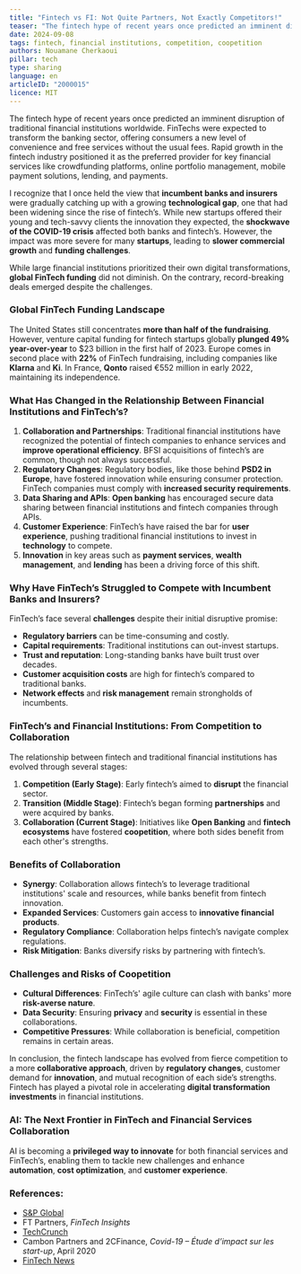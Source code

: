 ```yaml
---
title: "Fintech vs FI: Not Quite Partners, Not Exactly Competitors!"
teaser: "The fintech hype of recent years once predicted an imminent disruption of traditional financial institutions worldwide. FinTechs were expected to transform the banking sector, offering consumers a new level of convenience and free services without the usual fees. Rapid growth in the fintech industry positioned it as the preferred provider for key financial services like crowdfunding platforms, online portfolio management, mobile payment solutions, lending, and payments."
date: 2024-09-08
tags: fintech, financial institutions, competition, coopetition
authors: Nouamane Cherkaoui
pillar: tech
type: sharing
language: en
articleID: "2000015"
licence: MIT
---
```

The fintech hype of recent years once predicted an imminent disruption of traditional financial institutions worldwide. FinTechs were expected to transform the banking sector, offering consumers a new level of convenience and free services without the usual fees. Rapid growth in the fintech industry positioned it as the preferred provider for key financial services like crowdfunding platforms, online portfolio management, mobile payment solutions, lending, and payments.


I recognize that I once held the view that **incumbent banks and insurers** were gradually catching up with a growing **technological gap**, one that had been widening since the rise of fintech’s. While new startups offered their young and tech-savvy clients the innovation they expected, the **shockwave of the COVID-19 crisis** affected both banks and fintech’s. However, the impact was more severe for many **startups**, leading to **slower commercial growth** and **funding challenges**.

While large financial institutions prioritized their own digital transformations, **global FinTech funding** did not diminish. On the contrary, record-breaking deals emerged despite the challenges.

### **Global FinTech Funding Landscape**

The United States still concentrates **more than half of the fundraising**. However, venture capital funding for fintech startups globally **plunged 49% year-over-year** to $23 billion in the first half of 2023. Europe comes in second place with **22%** of FinTech fundraising, including companies like **Klarna** and **Ki**. In France, **Qonto** raised €552 million in early 2022, maintaining its independence.

### **What Has Changed in the Relationship Between Financial Institutions and FinTech’s?**

1. **Collaboration and Partnerships**: Traditional financial institutions have recognized the potential of fintech companies to enhance services and **improve operational efficiency**. BFSI acquisitions of fintech’s are common, though not always successful.
2. **Regulatory Changes**: Regulatory bodies, like those behind **PSD2 in Europe**, have fostered innovation while ensuring consumer protection. FinTech companies must comply with **increased security requirements**.
3. **Data Sharing and APIs**: **Open banking** has encouraged secure data sharing between financial institutions and fintech companies through APIs.
4. **Customer Experience**: FinTech’s have raised the bar for **user experience**, pushing traditional financial institutions to invest in **technology** to compete.
5. **Innovation** in key areas such as **payment services**, **wealth management**, and **lending** has been a driving force of this shift.

### **Why Have FinTech’s Struggled to Compete with Incumbent Banks and Insurers?**

FinTech’s face several **challenges** despite their initial disruptive promise:
- **Regulatory barriers** can be time-consuming and costly.
- **Capital requirements**: Traditional institutions can out-invest startups.
- **Trust and reputation**: Long-standing banks have built trust over decades.
- **Customer acquisition costs** are high for fintech’s compared to traditional banks.
- **Network effects** and **risk management** remain strongholds of incumbents.

### **FinTech’s and Financial Institutions: From Competition to Collaboration**

The relationship between fintech and traditional financial institutions has evolved through several stages:
1. **Competition (Early Stage)**: Early fintech’s aimed to **disrupt** the financial sector.
2. **Transition (Middle Stage)**: Fintech’s began forming **partnerships** and were acquired by banks.
3. **Collaboration (Current Stage)**: Initiatives like **Open Banking** and **fintech ecosystems** have fostered **coopetition**, where both sides benefit from each other's strengths.

### **Benefits of Collaboration**

- **Synergy**: Collaboration allows fintech’s to leverage traditional institutions' scale and resources, while banks benefit from fintech innovation.
- **Expanded Services**: Customers gain access to **innovative financial products**.
- **Regulatory Compliance**: Collaboration helps fintech’s navigate complex regulations.
- **Risk Mitigation**: Banks diversify risks by partnering with fintech’s.

### **Challenges and Risks of Coopetition**

- **Cultural Differences**: FinTech’s' agile culture can clash with banks' more **risk-averse nature**.
- **Data Security**: Ensuring **privacy** and **security** is essential in these collaborations.
- **Competitive Pressures**: While collaboration is beneficial, competition remains in certain areas.

In conclusion, the fintech landscape has evolved from fierce competition to a more **collaborative approach**, driven by **regulatory changes**, customer demand for **innovation**, and mutual recognition of each side’s strengths. Fintech has played a pivotal role in accelerating **digital transformation investments** in financial institutions. 

### **AI: The Next Frontier in FinTech and Financial Services Collaboration**

AI is becoming a **privileged way to innovate** for both financial services and FinTech’s, enabling them to tackle new challenges and enhance **automation**, **cost optimization**, and **customer experience**.

### **References**:
- [S&P Global](https://www.spglobal.com/marketintelligence/en/news-insights/research/global-fintech-funding-nearly-halves-to-23b-in-h1-2023)
- FT Partners, *FinTech Insights*
- [TechCrunch](https://techcrunch.com/2022/01/10/business-banking-startup-qonto-raises-552-million-at-5-billion-valuation/)
- Cambon Partners and 2CFinance, *Covid-19 – Étude d’impact sur les start-up*, April 2020
- [FinTech News](https://fintechnews.eu/)

